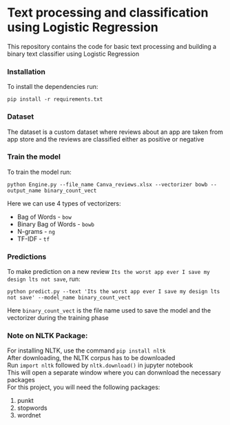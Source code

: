 # Text processing and classification using Logistic Regression
This repository contains the code for basic text processing and building a binary text classifier using Logistic Regression

### Installation
To install the dependencies run:
```buildoutcfg
pip install -r requirements.txt
```

### Dataset
The dataset is a custom dataset where reviews about an app are taken from app store and the reviews are classified either as positive or negative

### Train the model
To train the model run:
```buildoutcfg
python Engine.py --file_name Canva_reviews.xlsx --vectorizer bowb --output_name binary_count_vect
```
Here we can use 4 types of vectorizers:
* Bag of Words - `bow`
* Binary Bag of Words - `bowb`
* N-grams - `ng`
* TF-IDF - `tf`

### Predictions
To make prediction on a new review `Its the worst app ever I save my design lts not save`,  run:
```buildoutcfg
python predict.py --text 'Its the worst app ever I save my design lts not save' --model_name binary_count_vect
```
Here `binary_count_vect` is the file name used to save the model and the vectorizer during the training phase

### Note on NLTK Package:
For installing NLTK, use the command `pip install nltk` <br />
After downloading, the NLTK corpus has to be downloaded <br />
Run `import nltk` followed by `nltk.download()` in jupyter notebook <br />
This will open a separate window where you can donwnload the necessary packages <br />
For this project, you will need the following packages:<br />
<ol>
<li>punkt</li>
<li>stopwords</li>
<li>wordnet</li>
</ol>

